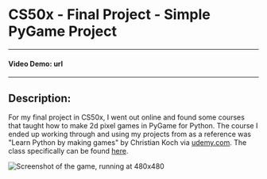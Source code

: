 # CS50x - Final Project - Simple PyGame Project
___
#### Video Demo: <URL HERE> url
___
## Description:
For my final project in CS50x, I went out online and found some courses that taught how to make 2d pixel games
in PyGame for Python. The course I ended up working through and using my projects from as a reference was "Learn Python
by making games" by Christian Koch via [udemy.com](https://www.udemy.com). The class specifically can be found [here](
https://www.udemy.com/course/learn-python-by-making-games/?couponCode=KEEPLEARNING
).


![Screenshot of the game, running at 480x480]([/blob/main/game_screenshot.PNG](https://github.com/JUP56/CS50x_Final_Project_PyGame_Project/blob/main/game_screenshot.PNG))

